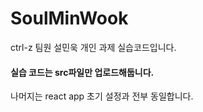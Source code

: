 # SoulMinWook
ctrl-z 팀원 설민욱 개인 과제 실습코드입니다.

#### 실습 코드는 src파일만 업로드해둡니다.
나머지는 react app 초기 설정과 전부 동일합니다.